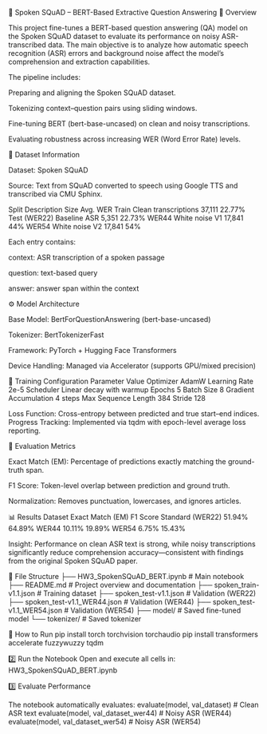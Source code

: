🧠 Spoken SQuAD – BERT-Based Extractive Question Answering
📘 Overview

This project fine-tunes a BERT-based question answering (QA) model on the Spoken SQuAD dataset to evaluate its performance on noisy ASR-transcribed data.
The main objective is to analyze how automatic speech recognition (ASR) errors and background noise affect the model’s comprehension and extraction capabilities.

The pipeline includes:

Preparing and aligning the Spoken SQuAD dataset.

Tokenizing context–question pairs using sliding windows.

Fine-tuning BERT (bert-base-uncased) on clean and noisy transcriptions.

Evaluating robustness across increasing WER (Word Error Rate) levels.

📂 Dataset Information

Dataset: Spoken SQuAD

Source: Text from SQuAD converted to speech using Google TTS and transcribed via CMU Sphinx.

Split	Description	Size	Avg. WER
Train	Clean transcriptions	37,111	22.77%
Test (WER22)	Baseline ASR	5,351	22.73%
WER44	White noise V1	17,841	44%
WER54	White noise V2	17,841	54%

Each entry contains:

context: ASR transcription of a spoken passage

question: text-based query

answer: answer span within the context

⚙️ Model Architecture

Base Model: BertForQuestionAnswering (bert-base-uncased)

Tokenizer: BertTokenizerFast

Framework: PyTorch + Hugging Face Transformers

Device Handling: Managed via Accelerator (supports GPU/mixed precision)

🧩 Training Configuration
Parameter	Value
Optimizer	AdamW
Learning Rate	2e-5
Scheduler	Linear decay with warmup
Epochs	5
Batch Size	8
Gradient Accumulation	4 steps
Max Sequence Length	384
Stride	128

Loss Function: Cross-entropy between predicted and true start–end indices.
Progress Tracking: Implemented via tqdm with epoch-level average loss reporting.

🧮 Evaluation Metrics

Exact Match (EM): Percentage of predictions exactly matching the ground-truth span.

F1 Score: Token-level overlap between prediction and ground truth.

Normalization: Removes punctuation, lowercases, and ignores articles.

📊 Results
Dataset	Exact Match (EM)	F1 Score
Standard (WER22)	51.94%	64.89%
WER44	10.11%	19.89%
WER54	6.75%	15.43%

Insight:
Performance on clean ASR text is strong, while noisy transcriptions significantly reduce comprehension accuracy—consistent with findings from the original Spoken SQuAD paper.

🧱 File Structure
├── HW3_SpokenSQuAD_BERT.ipynb     # Main notebook
├── README.md                      # Project overview and documentation
├── spoken_train-v1.1.json         # Training dataset
├── spoken_test-v1.1.json          # Validation (WER22)
├── spoken_test-v1.1_WER44.json    # Validation (WER44)
├── spoken_test-v1.1_WER54.json    # Validation (WER54)
├── model/                         # Saved fine-tuned model
└── tokenizer/                     # Saved tokenizer

🚀 How to Run
pip install torch torchvision torchaudio
pip install transformers accelerate fuzzywuzzy tqdm

2️⃣ Run the Notebook
Open and execute all cells in: HW3_SpokenSQuAD_BERT.ipynb

3️⃣ Evaluate Performance

The notebook automatically evaluates:
evaluate(model, val_dataset)          # Clean ASR text
evaluate(model, val_dataset_wer44)    # Noisy ASR (WER44)
evaluate(model, val_dataset_wer54)    # Noisy ASR (WER54)

